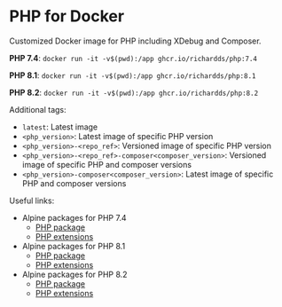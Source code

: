 # PHP for Docker

Customized Docker image for PHP including XDebug and Composer.

**PHP 7.4**: `docker run -it -v$(pwd):/app ghcr.io/richardds/php:7.4`

**PHP 8.1**: `docker run -it -v$(pwd):/app ghcr.io/richardds/php:8.1`

**PHP 8.2**: `docker run -it -v$(pwd):/app ghcr.io/richardds/php:8.2`

Additional tags:
- `latest`: Latest image
- `<php_version>`: Latest image of specific PHP version
- `<php_version>-<repo_ref>`: Versioned image of specific PHP version
- `<php_version>-<repo_ref>-composer<composer_version>`: Versioned image of specific PHP and composer versions
- `<php_version>-composer<composer_version>`: Latest image of specific PHP and composer versions

Useful links:
- Alpine packages for PHP 7.4
  - [PHP package](https://pkgs.alpinelinux.org/package/v3.15/community/x86_64/php7)
  - [PHP extensions](https://pkgs.alpinelinux.org/packages?name=php7-*&branch=v3.15&repo=&arch=x86_64&maintainer=)
- Alpine packages for PHP 8.1
  - [PHP package](https://pkgs.alpinelinux.org/package/v3.17/community/x86_64/php81)
  - [PHP extensions](https://pkgs.alpinelinux.org/packages?name=php81-*&branch=v3.17&repo=&arch=x86_64&maintainer=)
- Alpine packages for PHP 8.2
  - [PHP package](https://pkgs.alpinelinux.org/package/edge/community/x86_64/php82)
  - [PHP extensions](https://pkgs.alpinelinux.org/packages?name=php82-*&branch=edge&repo=&arch=x86_64&maintainer=)
